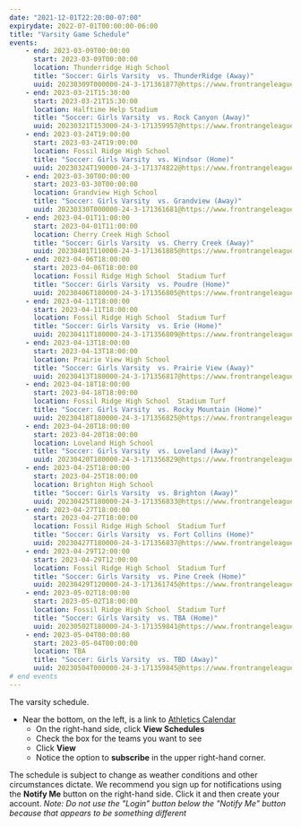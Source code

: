 ```yaml
---
date: "2021-12-01T22:20:00-07:00"
expirydate: 2022-07-01T00:00:00-06:00
title: "Varsity Game Schedule"
events:
    - end: 2023-03-09T00:00:00
      start: 2023-03-09T00:00:00
      location: Thunderridge High School
      title: "Soccer: Girls Varsity  vs. ThunderRidge (Away)"
      uuid: 20230309T000000-24-3-171361877@https://www.frontrangeleague.org
    - end: 2023-03-21T15:30:00
      start: 2023-03-21T15:30:00
      location: Halftime Help Stadium
      title: "Soccer: Girls Varsity  vs. Rock Canyon (Away)"
      uuid: 20230321T153000-24-3-171359957@https://www.frontrangeleague.org
    - end: 2023-03-24T19:00:00
      start: 2023-03-24T19:00:00
      location: Fossil Ridge High School
      title: "Soccer: Girls Varsity  vs. Windsor (Home)"
      uuid: 20230324T190000-24-3-171374822@https://www.frontrangeleague.org
    - end: 2023-03-30T00:00:00
      start: 2023-03-30T00:00:00
      location: Grandview High School
      title: "Soccer: Girls Varsity  vs. Grandview (Away)"
      uuid: 20230330T000000-24-3-171361681@https://www.frontrangeleague.org
    - end: 2023-04-01T11:00:00
      start: 2023-04-01T11:00:00
      location: Cherry Creek High School
      title: "Soccer: Girls Varsity  vs. Cherry Creek (Away)"
      uuid: 20230401T110000-24-3-171361885@https://www.frontrangeleague.org
    - end: 2023-04-06T18:00:00
      start: 2023-04-06T18:00:00
      location: Fossil Ridge High School  Stadium Turf
      title: "Soccer: Girls Varsity  vs. Poudre (Home)"
      uuid: 20230406T180000-24-3-171356805@https://www.frontrangeleague.org
    - end: 2023-04-11T18:00:00
      start: 2023-04-11T18:00:00
      location: Fossil Ridge High School  Stadium Turf
      title: "Soccer: Girls Varsity  vs. Erie (Home)"
      uuid: 20230411T180000-24-3-171356809@https://www.frontrangeleague.org
    - end: 2023-04-13T18:00:00
      start: 2023-04-13T18:00:00
      location: Prairie View High School
      title: "Soccer: Girls Varsity  vs. Prairie View (Away)"
      uuid: 20230413T180000-24-3-171356817@https://www.frontrangeleague.org
    - end: 2023-04-18T18:00:00
      start: 2023-04-18T18:00:00
      location: Fossil Ridge High School  Stadium Turf
      title: "Soccer: Girls Varsity  vs. Rocky Mountain (Home)"
      uuid: 20230418T180000-24-3-171356825@https://www.frontrangeleague.org
    - end: 2023-04-20T18:00:00
      start: 2023-04-20T18:00:00
      location: Loveland High School
      title: "Soccer: Girls Varsity  vs. Loveland (Away)"
      uuid: 20230420T180000-24-3-171356829@https://www.frontrangeleague.org
    - end: 2023-04-25T18:00:00
      start: 2023-04-25T18:00:00
      location: Brighton High School
      title: "Soccer: Girls Varsity  vs. Brighton (Away)"
      uuid: 20230425T180000-24-3-171356833@https://www.frontrangeleague.org
    - end: 2023-04-27T18:00:00
      start: 2023-04-27T18:00:00
      location: Fossil Ridge High School  Stadium Turf
      title: "Soccer: Girls Varsity  vs. Fort Collins (Home)"
      uuid: 20230427T180000-24-3-171356837@https://www.frontrangeleague.org
    - end: 2023-04-29T12:00:00
      start: 2023-04-29T12:00:00
      location: Fossil Ridge High School  Stadium Turf
      title: "Soccer: Girls Varsity  vs. Pine Creek (Home)"
      uuid: 20230429T120000-24-3-171361745@https://www.frontrangeleague.org
    - end: 2023-05-02T18:00:00
      start: 2023-05-02T18:00:00
      location: Fossil Ridge High School  Stadium Turf
      title: "Soccer: Girls Varsity  vs. TBA (Home)"
      uuid: 20230502T180000-24-3-171359841@https://www.frontrangeleague.org
    - end: 2023-05-04T00:00:00
      start: 2023-05-04T00:00:00
      location: TBA
      title: "Soccer: Girls Varsity  vs. TBD (Away)"
      uuid: 20230504T000000-24-3-171359845@https://www.frontrangeleague.org
# end events
---
```


The varsity schedule.

<!--more-->

* Near the bottom, on the left, is a link to [Athletics
  Calendar][athletic-schedules]
    * On the right-hand side, click **View Schedules**
    * Check the box for the teams you want to see
    * Click **View**
    * Notice the option to **subscribe** in the upper right-hand corner.

The schedule is subject to change as weather conditions and other circumstances
dictate. We recommend you sign up for notifications using the **Notify Me**
button on the right-hand side. Click it and then create your account. *Note: Do
not use the "Login" button below the "Notify Me" button because that appears to
be something different*

[frh-schedules]: https://frh.psdschools.org/about-our-school/calendars-schedules
[athletic-schedules]: http://www.frontrangeleague.org/g5-bin/client.cgi?G5genie=812&school_id=5
